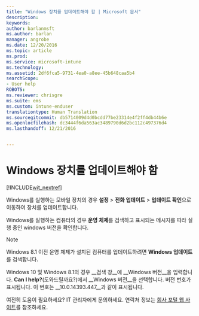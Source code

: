 ```yaml
---
title: "Windows 장치를 업데이트해야 함 | Microsoft 문서"
description: 
keywords: 
author: barlanmsft
ms.author: barlan
manager: angrobe
ms.date: 12/20/2016
ms.topic: article
ms.prod: 
ms.service: microsoft-intune
ms.technology: 
ms.assetid: 2df6fca5-9731-4ea0-a8ee-45b648caa5b4
searchScope:
- User help
ROBOTS: 
ms.reviewer: chrisgre
ms.suite: ems
ms.custom: intune-enduser
translationtype: Human Translation
ms.sourcegitcommit: db5714009d4d0bcdd77be23314e4f2ff4db44b6e
ms.openlocfilehash: dc3444f6da563ac3489790d6d2bc112c497376d4
ms.lasthandoff: 12/21/2016


---
```


# <a name="you-need-to-update-your-windows-device"></a>Windows 장치를 업데이트해야 함

[!INCLUDE[wit_nextref](../includes/end-user-os-update-guidance.md)]

Windows를 실행하는 모바일 장치의 경우 **설정** > **전화 업데이트** > **업데이트 확인**으로 이동하여 장치를 업데이트합니다.

Windows를 실행하는 컴퓨터의 경우 **운영 체제**를 검색하고 표시되는 메시지를 따라 실행 중인 windows 버전을 확인합니다.

> [!Note]
> Windows 8.1 이전 운영 체제가 설치된 컴퓨터를 업데이트하려면 **Windows 업데이트**를 검색합니다.

Windows 10 및 Windows 8.1의 경우 __검색 창__에 __Windows 버전__을 입력합니다. __Can I help?__(도와드릴까요?)에서 __Windows 버전__을 선택합니다. 버전 번호가 표시됩니다. 이 번호는 __10.0.14393.447__과 같이 표시됩니다.

여전히 도움이 필요하세요? IT 관리자에게 문의하세요. 연락처 정보는 [회사 포털 웹 사이트](http://portal.manage.microsoft.com)를 참조하세요.

